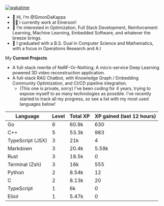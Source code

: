 
[![wakatime](https://wakatime.com/badge/user/50e6c678-94a9-4739-af51-360aeb113c51.svg)](https://wakatime.com/@50e6c678-94a9-4739-af51-360aeb113c51)

- 👋 Hi, I’m @SimonDaKappa
- 🧑‍💼 I currently work at Emerson!
- 👀 I’m interested in Optimization, Full Stack Development, Reinforcement Learning, Machine Learning, Embedded Software, and whatever the breeze brings.
- 🌱 I graduated with a B.S. Dual in Computer Science and Mathematics, with a focus in Operations Research and A.I

My **Current Projects** 
- A full-stack rewrite of NeRF-Or-Nothing; A micro-service Deep Learning powered 3D video reconstruction application.
- A full-stack RAG Chatbot, with Knowledge Graph / Embedding Community Optimization, and CI/CD pipeline integration.
  - (This one is private, sorry)
I've been coding for 4 years, trying to expose myself to as many technologies as possible. I've recently started to track all my progress, so see
a list with my most used languages below!

| Language | Level | Total XP | XP gained (last 12 hours) |
| --- | --- | --- | --- |
| Go | 6 | 60.9k | 630 |
| C++ | 5 | 53.3k | 983 |
| TypeScript (JSX) | 3 | 21k | 4 |
| Markdown | 3 | 20.4k | 5.59k |
| Rust | 3 | 18.5k | 0 |
| Terminal (Zsh) | 3 | 16k | 555 |
| Python | 2 | 8.54k | 12 |
| C | 2 | 8.13k | 20 |
| TypeScript | 1 | 6k | 0 |
| Elixir | 1 | 5.47k | 0 |